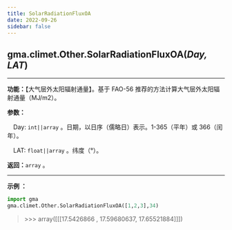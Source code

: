 ```yaml
---
title: SolarRadiationFluxOA
date: 2022-09-26
sidebar: false
---
```


## gma.climet.Other.**SolarRadiationFluxOA**(*Day, LAT*) <Badge text="1.0.13 +"/>

---

**功能：**【大气层外太阳辐射通量】。基于 FAO-56 推荐的方法计算大气层外太阳辐射通量（MJ/m2）。

**参数：**

&emsp;Day: `int||array` 。日期，以日序（儒略日）表示。1-365（平年）或 366（闰年）。

&emsp;LAT: `float||array` 。纬度（°）。

**返回：**`array` 。

---

**示例 ：**

```python
import gma
gma.climet.Other.SolarRadiationFluxOA([1,2,3],34)
```
> \>>> array([[[17.5426866 , 17.59680637, 17.65521884]]])